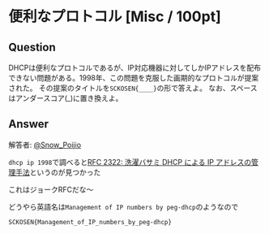 # 便利なプロトコル [Misc / 100pt]

## Question
DHCPは便利なプロトコルであるが、IP対応機器に対してしかIPアドレスを配布できない問題がある。1998年、この問題を克服した画期的なプロトコルが提案された。
その提案のタイトルを`SCKOSEN{____}`の形で答えよ。
なお、スペースはアンダースコア(_)に置き換えよ。

## Answer

解答者: [@Snow_Poijio](https://twitter.com/Snow_Poijio)

`dhcp ip 1998`で調べると[RFC 2322: 洗濯バサミ DHCP による IP アドレスの管理手法](http://www.kt.rim.or.jp/~ksk/joke-RFC/rfc2322j.txt)というのが見つかった

これはジョークRFCだな〜

どうやら英語名は`Management of IP numbers by peg-dhcp`のようなので

`SCKOSEN{Management_of_IP_numbers_by_peg-dhcp}`